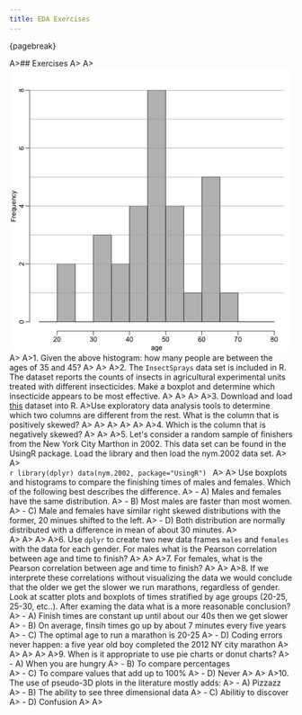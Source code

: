 ```yaml
---
title: EDA Exercises
---
```





{pagebreak}

A>## Exercises
A>
A>![ ](images/R/exploratory_data_analysis_exercises-tmp-hist_exercise-1.png) 
A>
A>1. Given the above histogram: how many people are between the ages of 35 and 45?
A>
A>
A>2. The `InsectSprays` data set is included in R. The dataset reports the counts of insects in agricultural experimental units treated with different insecticides. Make a boxplot and determine which insecticide appears to be most effective. 
A>
A>
A>
A>3.  Download and load [this](http://courses.edx.org/c4x/HarvardX/PH525.1x/asset/skew.RData) dataset into R.
A>Use exploratory data analysis tools to determine which two columns are different from the rest. What is the column that is positively skewed? 
A>
A>
A>
A>
A>
A>4. Which is the column that is negatively skewed?
A>
A>
A>5. Let's consider a random sample of finishers from the New York City Marthon in 2002.  This data set can be found in the UsingR package. Load the library and then load the nym.2002 data set. 
A>
A>    
    ```r
    library(dplyr)
    data(nym.2002, package="UsingR")
    ```
A>
A>    Use boxplots and histograms to compare the finishing times of males and females. Which of the following best describes the difference.
A>    - A) Males and females have the same distribution.
A>    - B) Most males are faster than most women.
A>    - C) Male and females have similar right skewed distributions with the former, 20 minues shifted to the left.
A>    - D) Both distribution are normally distributed with a difference in mean of about 30 minutes.
A>  
A>
A>
A>
A>6. Use `dplyr` to create two new data frames `males` and `females` with the data for each gender. For  males what is the Pearson correlation between age and time to finish? 
A>
A>
A>7. For females, what is the Pearson correlation between age and time to finish? 
A>
A>
A>8. If we interprete these correlations without visualizing the data we would conclude that the older we get the slower we run marathons, regardless of gender. Look at scatter plots and boxplots of times stratified by age groups (20-25, 25-30, etc..). After examing the data what is a more reasonable conclusion?
A>    - A) Finish times are constant up until about our 40s then we get slower
A>    - B) On average, finsih times go up by about 7 minutes every five years
A>    - C) The optimal age to run a marathon is 20-25
A>    - D) Coding errors never happen: a five year old boy completed the 2012 NY city marathon
A>
A>
A>
A>
A>9. When is it appropriate to use pie charts or donut charts?
A>  - A)  When you are hungry 
A>  - B) To compare percentages  
A>  - C) To compare values that add up to 100% 
A>  - D) Never
A>
A>
A>10. The use of pseudo-3D plots in the literature mostly adds:
A>  - A) Pizzazz 
A>  - B) The ability to see three dimensional data
A>  - C) Abilitiy to discover
A>  - D) Confusion
A>
A>
